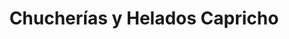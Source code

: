 ---
title: "Chucherías y Helados Capricho"
url: /torres-de-albanchez/chucherias-y-helados-capricho/
shop: confitería
---